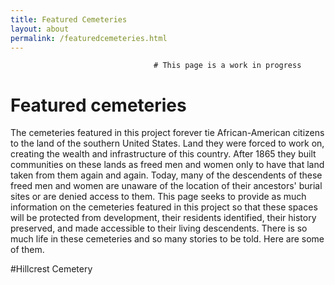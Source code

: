```yaml
---
title: Featured Cemeteries
layout: about
permalink: /featuredcemeteries.html
---
```


                                    # This page is a work in progress
                                    
# Featured cemeteries

The cemeteries featured in this project forever tie African-American citizens to the land of the southern United States. Land they were forced to work on, creating the wealth and infrastructure of this country. After 1865 they built communities on these lands as freed men and women only to have that land taken from them again and again. Today, many of the descendents of these freed men and women are unaware of the location of their ancestors' burial sites or are denied access to them. This page seeks to provide as much information on the cemeteries featured in this project so that these spaces will be protected from development, their residents identified, their history preserved, and made accessible to their living descendents. There is so much life in these cemeteries and so many stories to be told. Here are some of them.


#Hillcrest Cemetery
